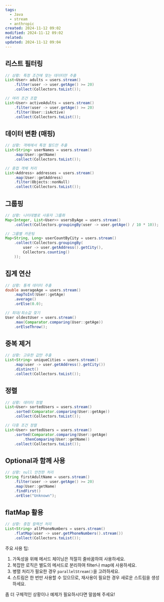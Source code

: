 ```yaml
---
tags:
  - Java
  - stream
  - anthropic
created: 2024-11-12 09:02
modified: 2024-11-12 09:02
related: 
updated: 2024-11-12 09:04
---
```

## 리스트 필터링
```java
// 상황: 특정 조건에 맞는 데이터만 추출
List<User> adults = users.stream()
    .filter(user -> user.getAge() >= 20)
    .collect(Collectors.toList());

// 여러 조건 조합
List<User> activeAdults = users.stream()
    .filter(user -> user.getAge() >= 20)
    .filter(User::isActive)
    .collect(Collectors.toList());
```

## 데이터 변환 (매핑)
```java
// 상황: 객체에서 특정 필드만 추출
List<String> userNames = users.stream()
    .map(User::getName)
    .collect(Collectors.toList());

// 중첩 객체 처리
List<Address> addresses = users.stream()
    .map(User::getAddress)
    .filter(Objects::nonNull)
    .collect(Collectors.toList());
```

## 그룹핑
```java
// 상황: 나이대별로 사용자 그룹화
Map<Integer, List<User>> usersByAge = users.stream()
    .collect(Collectors.groupingBy(user -> user.getAge() / 10 * 10));

// 그룹별 카운팅
Map<String, Long> userCountByCity = users.stream()
    .collect(Collectors.groupingBy(
        user -> user.getAddress().getCity(),
        Collectors.counting()
    ));
```

## 집계 연산
```java
// 상황: 통계 데이터 추출
double averageAge = users.stream()
    .mapToInt(User::getAge)
    .average()
    .orElse(0.0);

// 최대/최소값 찾기
User oldestUser = users.stream()
    .max(Comparator.comparing(User::getAge))
    .orElseThrow();
```

## 중복 제거
```java
// 상황: 고유한 값만 추출
List<String> uniqueCities = users.stream()
    .map(user -> user.getAddress().getCity())
    .distinct()
    .collect(Collectors.toList());
```

## 정렬
```java
// 상황: 데이터 정렬
List<User> sortedUsers = users.stream()
    .sorted(Comparator.comparing(User::getAge))
    .collect(Collectors.toList());

// 다중 조건 정렬
List<User> sortedUsers = users.stream()
    .sorted(Comparator.comparing(User::getAge)
        .thenComparing(User::getName))
    .collect(Collectors.toList());
```

## Optional과 함께 사용
```java
// 상황: null 안전한 처리
String firstAdultName = users.stream()
    .filter(user -> user.getAge() >= 20)
    .map(User::getName)
    .findFirst()
    .orElse("Unknown");
```

## flatMap 활용
```java
// 상황: 중첩 컬렉션 처리
List<String> allPhoneNumbers = users.stream()
    .flatMap(user -> user.getPhoneNumbers().stream())
    .collect(Collectors.toList());
```

주요 사용 팁:
1. 가독성을 위해 메서드 체이닝은 적절히 줄바꿈하여 사용하세요.
2. 복잡한 로직은 별도의 메서드로 분리하여 filter나 map에 사용하세요.
3. 병렬 처리가 필요한 경우 `parallelStream()`을 고려하세요.
4. 스트림은 한 번만 사용할 수 있으므로, 재사용이 필요한 경우 새로운 스트림을 생성하세요.

좀 더 구체적인 상황이나 예제가 필요하시다면 말씀해 주세요!
